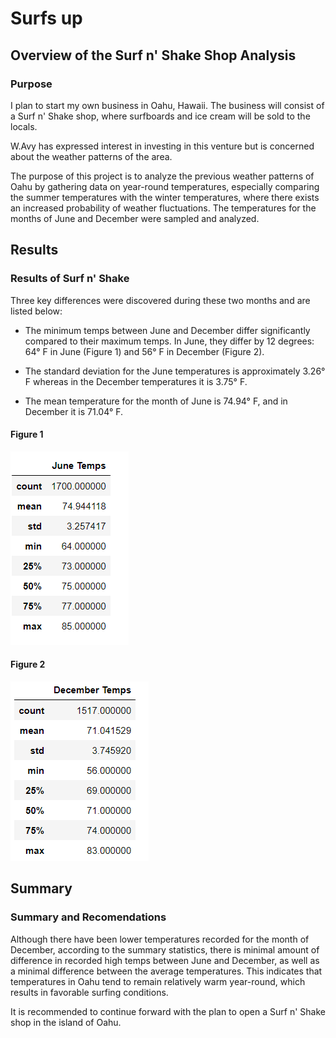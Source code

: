 # Surfs up

## Overview of the Surf n' Shake Shop Analysis

### Purpose

I plan to start my own business in Oahu, Hawaii. The business will consist of a Surf n' Shake shop, where surfboards and ice cream will be sold to the locals.

W.Avy has expressed interest in investing in this venture but is concerned about the weather patterns of the area.

The purpose of this project is to analyze the previous weather patterns of Oahu by gathering data on year-round temperatures, especially comparing the summer temperatures with the winter temperatures, where there exists an increased probability of weather fluctuations. The temperatures for the months of June and December were sampled and analyzed.

## Results 

### Results of Surf n' Shake  

Three key differences were discovered during these two months and are listed below:

- The minimum temps between June and December differ significantly compared to their maximum temps. In June, they differ by 12 degrees: 64° F in June (Figure 1) and 56° F in December (Figure 2).  

- The standard deviation for the June temperatures is approximately 3.26° F whereas in the December temperatures it is 3.75° F.  

- The mean temperature for the month of June is 74.94° F, and in December it is 71.04° F.

#### Figure 1
![](Resources/June_temps.png)  

#### Figure 2
![](Resources/December_temps.png)  


## Summary

### Summary and Recomendations

 Although there have been lower temperatures recorded for the month of December, according to the summary statistics, there is minimal amount of difference in recorded high temps between June and December, as well as a minimal difference between the average temperatures. This indicates that temperatures in Oahu tend to remain relatively warm year-round, which results in favorable surfing conditions. 

 It is recommended to continue forward with the plan to open a Surf n' Shake shop in the island of Oahu.

 

